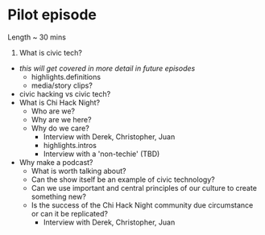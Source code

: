 # Pilot episode

Length ~ 30 mins

1. What is civic tech?
  * _this will get covered in more detail in future episodes_
    * highlights.definitions
    * media/story clips?
  * civic hacking vs civic tech?
* What is Chi Hack Night?
  * Who are we?
  * Why are we here?
  * Why do we care?
    * Interview with Derek, Christopher, Juan
    * highlights.intros
    * Interview with a 'non-techie' (TBD)
* Why make a podcast?
  * What is worth talking about?
  * Can the show itself be an example of civic technology?
  * Can we use important and central principles of our culture to create something new?
  * Is the success of the Chi Hack Night community due circumstance or can it be replicated?
    * Interview with Derek, Christopher, Juan
